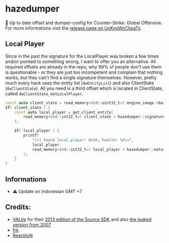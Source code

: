 # hazedumper

🚀 Up to date offset and dumper-config for Counter-Strike: Global Offensive. For more informations visit the [release page on UnKnoWnCheaTs](https://www.unknowncheats.me/forum/counterstrike-global-offensive/169351-haze-dumper-json-config-based-offset-dumper.html).

## Local Player
Since in the past the signature for the LocalPlayer was broken a few times and/or pointed to something wrong, I want to offer you an alternative.
All required offsets are already in the repo, why 99% of people don't use them is questionable - or they are just too incompetent and complain
that nothing works, but they can't find a single signature themselves. However, pretty much every hack uses the entity list (`dwEntityList`)
and also ClientState (`dwClientState`). All you need is a third offset which is located in ClientState, called `dwClientState_GetLocalPlayer`.

```C++
const auto client_state = read_memory<std::uint32_t>( engine_image->base + hazedumper::signatures::dwClientState );
if( client_state ) {
    const auto local_player = get_client_entity( 
        read_memory<std::int32_t>( client_state + hazedumper::signatures::dwClientState_GetLocalPlayer )
    );

    if( local_player ) {
        printf(
            "[+] Found local player: 0x%X, health: %d\n",
            local_player,
            read_memory<std::int32_t>( local_player + hazedumper::netvars::m_iHealth )
        );
    }
}
```

## Informations

- ⚠️ Update on Indonesian GMT +7
## Credits:

- [VALVe](https://github.com/ValveSoftware) for their [2013 edition of the Source SDK](https://github.com/ValveSoftware/source-sdk-2013) and also [the leaked version from 2007](https://github.com/VSES/SourceEngine2007)
- [frk](https://www.unknowncheats.me/forum/members/1067779.html)
- [ReactiioN](https://www.unknowncheats.me/forum/members/264622.html)
